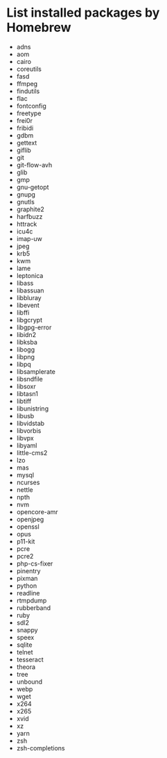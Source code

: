 # List installed packages by Homebrew

- adns
- aom
- cairo
- coreutils
- fasd
- ffmpeg
- findutils
- flac
- fontconfig
- freetype
- frei0r
- fribidi
- gdbm
- gettext
- giflib
- git
- git-flow-avh
- glib
- gmp
- gnu-getopt
- gnupg
- gnutls
- graphite2
- harfbuzz
- httrack
- icu4c
- imap-uw
- jpeg
- krb5
- kwm
- lame
- leptonica
- libass
- libassuan
- libbluray
- libevent
- libffi
- libgcrypt
- libgpg-error
- libidn2
- libksba
- libogg
- libpng
- libpq
- libsamplerate
- libsndfile
- libsoxr
- libtasn1
- libtiff
- libunistring
- libusb
- libvidstab
- libvorbis
- libvpx
- libyaml
- little-cms2
- lzo
- mas
- mysql
- ncurses
- nettle
- npth
- nvm
- opencore-amr
- openjpeg
- openssl
- opus
- p11-kit
- pcre
- pcre2
- php-cs-fixer
- pinentry
- pixman
- python
- readline
- rtmpdump
- rubberband
- ruby
- sdl2
- snappy
- speex
- sqlite
- telnet
- tesseract
- theora
- tree
- unbound
- webp
- wget
- x264
- x265
- xvid
- xz
- yarn
- zsh
- zsh-completions
